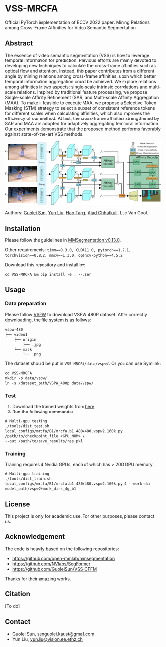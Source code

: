 # VSS-MRCFA
Official PyTorch implementation of ECCV 2022 paper: Mining Relations among Cross-Frame Affinities for Video Semantic Segmentation

## Abstract
The essence of video semantic segmentation (VSS) is how to leverage temporal information for prediction. Previous efforts are mainly devoted to developing new techniques to calculate the cross-frame affinities such as optical flow and attention. Instead, this paper contributes from a different angle by  mining relations among cross-frame affinities, upon which better temporal information aggregation could be achieved. We explore relations among affinities in two aspects: single-scale intrinsic correlations and multi-scale relations. Inspired by traditional feature processing, we propose Single-scale Affinity Refinement (SAR) and Multi-scale Affinity Aggregation (MAA). To make it feasible to execute MAA, we propose a Selective Token Masking (STM) strategy to select a subset of consistent reference tokens for different scales when calculating affinities, which also improves the efficiency of our method. At last, the cross-frame affinities strengthened by SAR and MAA are adopted for adaptively aggregating temporal information. Our experiments demonstrate that the proposed method performs favorably against state-of-the-art VSS methods.

![block images](https://github.com/GuoleiSun/VSS-MRCFA/blob/main/Figs/diagram.png)

Authors: [Guolei Sun](https://scholar.google.com/citations?hl=zh-CN&user=qd8Blw0AAAAJ), [Yun Liu](https://yun-liu.github.io/), [Hao Tang](https://scholar.google.com/citations?user=9zJkeEMAAAAJ&hl=en), [Ajad Chhatkuli](https://scholar.google.com/citations?user=3BHMHU4AAAAJ&hl=en), Luc Van Gool.

## Installation
Please follow the guidelines in [MMSegmentation v0.13.0](https://github.com/open-mmlab/mmsegmentation/tree/v0.13.0).

Other requirements:
```timm==0.3.0, CUDA11.0, pytorch==1.7.1, torchvision==0.8.2, mmcv==1.3.0, opencv-python==4.5.2```

Download this repository and install by:
```
cd VSS-MRCFA && pip install -e . --user
```

## Usage
### Data preparation
Please follow [VSPW](https://github.com/sssdddwww2/vspw_dataset_download) to download VSPW 480P dataset.
After correctly downloading, the file system is as follows:
```
vspw-480
├── video1
    ├── origin
        ├── .jpg
    └── mask
        └── .png
```
The dataset should be put in ```VSS-MRCFA/data/vspw/```. Or you can use Symlink: 
```
cd VSS-MRCFA
mkdir -p data/vspw/
ln -s /dataset_path/VSPW_480p data/vspw/
```

### Test
1. Download the trained weights from [here](https://drive.google.com/drive/folders/1GIKt21UBYjXqi0Zm_azc6SrrIcK__Lyq?usp=sharing).
2. Run the following commands:
```
# Multi-gpu testing
./tools/dist_test.sh local_configs/mrcfa/B1/mrcfa.b1.480x480.vspw2.160k.py /path/to/checkpoint_file <GPU_NUM> \
--out /path/to/save_results/res.pkl
```

### Training
Training requires 4 Nvidia GPUs, each of which has > 20G GPU memory.
```
# Multi-gpu training
./tools/dist_train.sh local_configs/mrcfa/B1/mrcfa.b1.480x480.vspw2.160k.py 4 --work-dir model_path/vspw2/work_dirs_4g_b1
```

## License
This project is only for academic use. For other purposes, please contact us.

## Acknowledgement
The code is heavily based on the following repositories:
- https://github.com/open-mmlab/mmsegmentation
- https://github.com/NVlabs/SegFormer
- https://github.com/GuoleiSun/VSS-CFFM

Thanks for their amazing works.

## Citation
[To do]

## Contact
- Guolei Sun, sunguolei.kaust@gmail.com
- Yun Liu, yun.liu@vision.ee.ethz.ch

